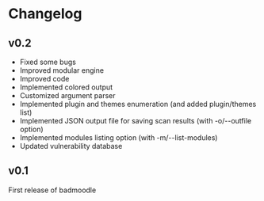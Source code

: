 # Changelog

## v0.2
* Fixed some bugs
* Improved modular engine
* Improved code
* Implemented colored output
* Customized argument parser
* Implemented plugin and themes enumeration (and added plugin/themes list)
* Implemented JSON output file for saving scan results (with -o/--outfile option)
* Implemented modules listing option (with -m/--list-modules)
* Updated vulnerability database

## v0.1
First release of badmoodle